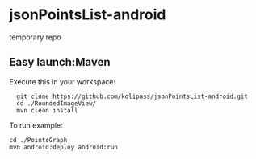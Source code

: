 jsonPointsList-android
======================

temporary repo

Easy launch:Maven
----
Execute this in your workspace:
```
  git clone https://github.com/kolipass/jsonPointsList-android.git
  cd ./RoundedImageView/
  mvn clean install
```
To run example:
````
cd ./PointsGraph
mvn android:deploy android:run
